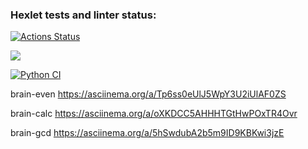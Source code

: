 ### Hexlet tests and linter status:
[![Actions Status](https://github.com/SergeyKapinus/python-project-lvl1/workflows/hexlet-check/badge.svg)](https://github.com/SergeyKapinus/python-project-lvl1/actions)

<a href="https://codeclimate.com/github/codeclimate/codeclimate/maintainability"><img src="https://api.codeclimate.com/v1/badges/a99a88d28ad37a79dbf6/maintainability" /></a>

[![Python CI](https://github.com/SergeyKapinus/python-project-lvl1/actions/workflows/github-actions.yml/badge.svg)](https://github.com/SergeyKapinus/python-project-lvl1/actions/workflows/github-actions.yml)

brain-even https://asciinema.org/a/Tp6ss0eUlJ5WpY3U2iUlAF0ZS

brain-calc https://asciinema.org/a/oXKDCC5AHHHTGtHwPOxTR4Ovr

brain-gcd https://asciinema.org/a/5hSwdubA2b5m9ID9KBKwi3jzE
